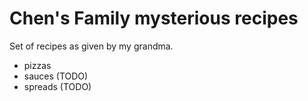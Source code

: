 # Chen's Family mysterious recipes

Set of recipes as given by my grandma.

* pizzas
* sauces (TODO)
* spreads (TODO)